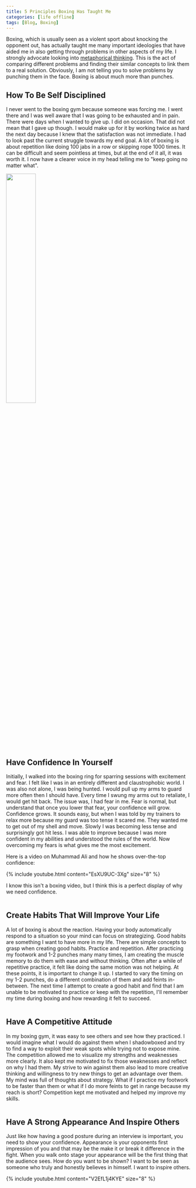 ```yaml
---
title: 5 Principles Boxing Has Taught Me
categories: [life offline]
tags: [Blog, Boxing]
---
```


Boxing, which is usually seen as a violent sport about knocking the opponent out, has actually taught me many important ideologies that have aided me in also getting through problems in other aspects of my life. I strongly advocate looking into <a href="https://www.mindtools.com/pages/article/newCT_93.htm" target="_blank">metaphorical thinking</a>. This is the act of comparing different problems and finding their similar concepts to link them to a real solution. Obviously, I am not telling you to solve problems by punching them in the face. Boxing is about much more than punches.

## How To Be Self Disciplined

I never went to the boxing gym because someone was forcing me. I went there and I was well aware that I was going to be exhausted and in pain. There were days when I wanted to give up. I did on occasion. That did not mean that I gave up though. I would make up for it by working twice as hard the next day because I knew that the satisfaction was not immediate. I had to look past the current struggle towards my end goal. A lot of boxing is about repetition like doing 100 jabs in a row or skipping rope 1000 times. It can be difficult and seem pointless at times, but at the end of it all, it was worth it. I now have a clearer voice in my head telling me to "keep going no matter what".

<img src="../images/posts/boxing/Practice.gif" width="40%"/>

## Have Confidence In Yourself

Initially, I walked into the boxing ring for sparring sessions with excitement and fear. I felt like I was in an entirely different and claustrophobic world. I was also not alone, I was being hunted. I would pull up my arms to guard more often then I should have. Every time I swung my arms out to retaliate, I would get hit back. The issue was, I had fear in me. Fear is normal, but understand that once you lower that fear, your confidence will grow. Confidence grows. It sounds easy, but when I was told by my trainers to relax more because my guard was too tense it scared me. They wanted me to get out of my shell and move. Slowly I was becoming less tense and surprisingly got hit less. I was able to improve because I was more confident in my abilities and understood the rules of the world. Now overcoming my fears is what gives me the most excitement.

Here is a video on Muhammad Ali and how he shows over-the-top confidence:

{% include youtube.html content="EsXU9UC-3Xg" size="8" %}

I know this isn't a boxing video, but I think this is a perfect display of why we need confidence.

<img class="lazy" data-src="../images/posts/boxing/Confidence.gif" width="40%" />

## Create Habits That Will Improve Your Life

A lot of boxing is about the reaction. Having your body automatically respond to a situation so your mind can focus on strategizing. Good habits are something I want to have more in my life. There are simple concepts to grasp when creating good habits. Practice and repetition. After practicing my footwork and 1-2 punches many many times, I am creating the muscle memory to do them with ease and without thinking. Often after a while of repetitive practice, it felt like doing the same motion was not helping. At these points, it is important to change it up. I started to vary the timing on my 1-2 punches, do a different combination of them and add feints in-between. The next time I attempt to create a good habit and find that I am unable to be motivated to practice or keep with the repetition, I'll remember my time during boxing and how rewarding it felt to succeed.   

<img class="lazy" data-src="../images/posts/boxing/Health.gif" width="80%" />

## Have A Competitive Attitude

In my boxing gym, it was easy to see others and see how they practiced. I would imagine what I would do against them when I shadowboxed and try to find a way to exploit their weak spots while trying not to expose mine. The competition allowed me to visualize my strengths and weaknesses more clearly. It also kept me motivated to fix those weaknesses and reflect on why I had them. My strive to win against them also lead to more creative thinking and willingness to try new things to get an advantage over them. My mind was full of thoughts about strategy. What if I practice my footwork to be faster than them or what if I do more feints to get in range because my reach is short? Competition kept me motivated and helped my improve my skills. 

<img class="lazy" data-src="../images/posts/boxing/Competitive.gif" width="80%" />

## Have A Strong Appearance And Inspire Others

Just like how having a good posture during an interview is important, you need to show your confidence. Appearance is your opponents first impression of you and that may be the make it or break it difference in the fight. When you walk onto stage your appearance will be the first thing that the audience sees. How do you want to be shown? I want to be seen as someone who truly and honestly believes in himself. I want to inspire others.

{% include youtube.html content="V2EfL1j4KYE" size="8" %}